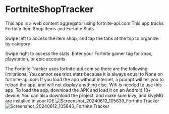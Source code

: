 # FortniteShopTracker
 This app is a web content aggregator using fortnite-api.com
 This app tracks Fortnite Item Shop items and Fortnite Stats

Swipe left to access the item shop, and tap the tabs at the top to organize by category

Swipe right to access the stats. Enter your Fortnite gamer tag for xbox, playstation, or epic accounts

The Fortnite Tracker uses fortnite-api.com so there are the following limitations:
You cannot see trios stats because it is always equal to None on fortnite-api.com
If you load the app without internet, a prompt will tell you to reload the app, and will not display anything else.
Wifi is needed to use this app.
To load the app, download the APK and load it on an Android 10+ device.
You can also download the project, and make sure kivy, and kivyMD are installed in your IDE
![Screenshot_20240612_105639_Fortnite Tracker](https://github.com/MagicalPlayGames/FortniteShopTracker/assets/62050440/81d79604-44d3-494d-ad67-48efcb05a88a)
![Screenshot_20240612_105643_Fortnite Tracker](https://github.com/MagicalPlayGames/FortniteShopTracker/assets/62050440/cc9adae6-965b-4029-8c57-27ed4acea1d4)

